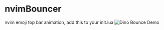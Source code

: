 # nvimBouncer
nvim emoji top bar animation, add this to your init.lua
![Dino Bounce Demo](./bounce.gif)
